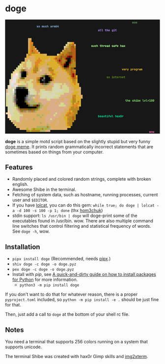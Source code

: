 # doge

![wow screenshot](example_doge.png)

**doge** is a simple motd script based on the slightly stupid but very funny
[doge meme][doge]. It prints random grammatically incorrect statements that are
sometimes based on things from your computer.

## Features

* Randomly placed and colored random strings, complete with broken english.
* Awesome Shibe in the terminal.
* Fetching of system data, such as hostname, running processes, current user
  and `$EDITOR`.
* If you have [lolcat][], you can do this gem:
  `while true; do doge | lolcat -a -d 100 -s 100 -p 1; done`
  (thx [hom3chuk][])
* stdin support: `ls /usr/bin | doge` will doge-print some of the executables
  found in /usr/bin. wow. There are also multiple command line switches that
  control filtering and statistical frequency of words. See `doge -h`, wow.

## Installation

* `pipx install doge` (Recommended, needs [pipx][].)
* `shiv doge -c doge -o doge.pyz`
* `pex doge -c doge -o doge.pyz`
* Install with *pip*, see
  [A quick-and-dirty guide on how to install packages for Python][install_guide]
  for more information.
  * `python3 -m pip install doge`

If you don't want to do that for whatever reason, there is a proper
`pyproject.toml` included, so `python -m pip install -e .` should be just fine for that.

Then, just add a call to `doge` at the bottom of your shell rc file.

## Notes

You need a terminal that supports 256 colors running on a system that supports
unicode.

The terminal Shibe was created with hax0r Gimp skills and [img2xterm][i2x].

[doge]: http://knowyourmeme.com/memes/doge
[i2x]: https://github.com/rossy2401/img2xterm
[hom3chuk]: https://github.com/hom3chuk
[lolcat]: https://github.com/busyloop/lolcat
[pipx]: https://pipx.pypa.io
[install_guide]: https://snarky.ca/a-quick-and-dirty-guide-on-how-to-install-packages-for-python/
